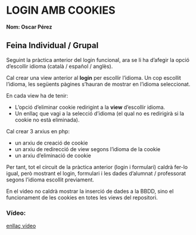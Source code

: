 # LOGIN AMB COOKIES
**Nom: Oscar Pérez**

## Feina Individual / Grupal

Seguint la pràctica anterior del login funcional, ara se li ha d’afegir la opció d’escollir idioma (català / español / anglès).

Cal crear una view anterior al **login** per escollir l’idioma. Un cop escollit l’idioma, les següents pàgines s’hauran de mostrar en l’idioma seleccionat.

En cada view ha de tenir:

- L’opció d’eliminar cookie redirigint a la **view** d’escollir idioma.
- Un enllaç que vagi a la selecció d’idioma (el qual no es redirigirà si la cookie no està eliminada).

Cal crear 3 arxius en php:

- un arxiu de creació de cookie 
- un arxiu de redirecció de view segons l’idioma de la cookie
- un arxiu d’eliminació de cookie

Per tant, tot el circuit de la pràctica anterior (login i formulari) caldrà fer-lo igual, però mostrant el login, formulari i les dades d’alumnat / professorat segons l’idioma escollit previament.

En el video no caldrà mostrar la inserció de dades a la BBDD, sino el funcionament de les cookies en totes les views del repositori.

### Vídeo: ###

[enllaç vídeo](https://drive.google.com/file/d/1M_nuBTHa-KPhtvAkvAlBebgeJbyxSaKW/view?usp=sharing)